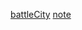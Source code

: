[battleCity](http://C4I8.github.io/battleCity/BattleCity.html)
[note](http://C4I8.github.io/note/README.md)

